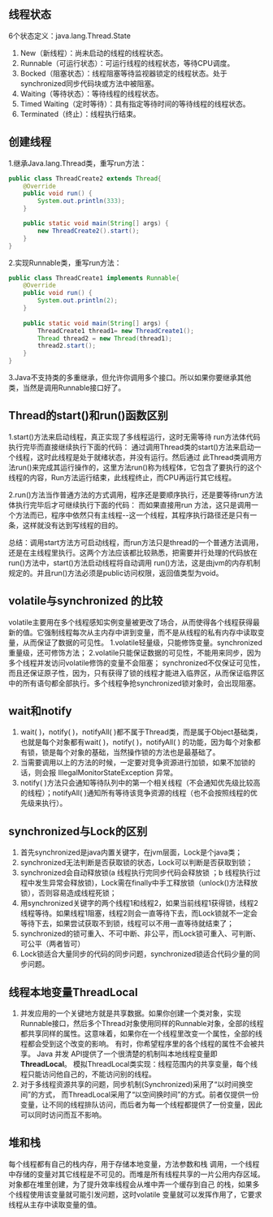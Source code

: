 ## 线程状态
6个状态定义：java.lang.Thread.State
1. New（新线程）：尚未启动的线程的线程状态。
2. Runnable（可运行状态）：可运行线程的线程状态，等待CPU调度。
3. Bocked（阻塞状态）：线程阻塞等待监视器锁定的线程状态。处于synchronized同步代码块或方法中被阻塞。
4. Waiting（等待状态）：等待线程的线程状态。
5. Timed Waiting（定时等待）：具有指定等待时间的等待线程的线程状态。
6. Terminated（终止）：线程执行结束。

## 创建线程
1.继承Java.lang.Thread类，重写run方法：
```java
public class ThreadCreate2 extends Thread{
	@Override
	public void run() {
		System.out.println(333);
	}

	public static void main(String[] args) {
		new ThreadCreate2().start();
	}
}
```
2.实现Runnable类，重写run方法：
```java
public class ThreadCreate1 implements Runnable{
	@Override
	public void run() {
		System.out.println(2);
	}
	
	public static void main(String[] args) {
		ThreadCreate1 thread1= new ThreadCreate1();
		Thread thread2 = new Thread(thread1);
		thread2.start();
	}
}
```
3.Java不支持类的多重继承，但允许你调用多个接口。所以如果你要继承其他类，当然是调用Runnable接口好了。
## Thread的start()和run()函数区别
1.start()方法来启动线程，真正实现了多线程运行，这时无需等待
run方法体代码执行完毕而直接继续执行下面的代码： 通过调用Thread类的start()方法来启动一个线程，这时此线程是处于就绪状态，并没有运行。然后通过
此Thread类调用方法run()来完成其运行操作的，这里方法run()称为线程体，它包含了要执行的这个线程的内容，Run方法运行结束，此线程终止，而CPU再运行其它线程。

2.run()方法当作普通方法的方式调用，程序还是要顺序执行，还是要等待run方法体执行完毕后才可继续执行下面的代码： 而如果直接用run
方法，这只是调用一个方法而已，程序中依然只有主线程--这一个线程，其程序执行路径还是只有一条，这样就没有达到写线程的目的。

总结：调用start方法方可启动线程，而run方法只是thread的一个普通方法调用，还是在主线程里执行。这两个方法应该都比较熟悉，把需要并行处理的代码放在run()方法中，start()方法启动线程将自动调用 run()方法，这是由jvm的内存机制规定的。并且run()方法必须是public访问权限，返回值类型为void。

## volatile与synchronized 的比较
volatile主要用在多个线程感知实例变量被更改了场合，从而使得各个线程获得最新的值。它强制线程每次从主内存中讲到变量，而不是从线程的私有内存中读取变量，从而保证了数据的可见性。
1.volatile轻量级，只能修饰变量。synchronized重量级，还可修饰方法；
2.volatile只能保证数据的可见性，不能用来同步，因为多个线程并发访问volatile修饰的变量不会阻塞；
synchronized不仅保证可见性，而且还保证原子性，因为，只有获得了锁的线程才能进入临界区，从而保证临界区中的所有语句都全部执行。多个线程争抢synchronized锁对象时，会出现阻塞。

## wait和notify
1. wait( )，notify( )，notifyAll( )都不属于Thread类，而是属于Object基础类，也就是每个对象都有wait( )，notify( )，notifyAll( ) 的功能，因为每个对象都有锁，锁是每个对象的基础，当然操作锁的方法也是最基础了。
2. 当需要调用以上的方法的时候，一定要对竞争资源进行加锁，如果不加锁的话，则会报 IllegalMonitorStateException 异常。
3. notify( )方法只会通知等待队列中的第一个相关线程（不会通知优先级比较高的线程）；notifyAll( )通知所有等待该竞争资源的线程（也不会按照线程的优先级来执行）。

## synchronized与Lock的区别
1. 首先synchronized是java内置关键字，在jvm层面，Lock是个java类；
2. synchronized无法判断是否获取锁的状态，Lock可以判断是否获取到锁；
3. synchronized会自动释放锁(a 线程执行完同步代码会释放锁 ；b 线程执行过程中发生异常会释放锁)，Lock需在finally中手工释放锁（unlock()方法释放锁），否则容易造成线程死锁；
4. 用synchronized关键字的两个线程1和线程2，如果当前线程1获得锁，线程2线程等待。如果线程1阻塞，线程2则会一直等待下去，而Lock锁就不一定会等待下去，如果尝试获取不到锁，线程可以不用一直等待就结束了；
5. synchronized的锁可重入、不可中断、非公平，而Lock锁可重入、可判断、可公平（两者皆可）
6. Lock锁适合大量同步的代码的同步问题，synchronized锁适合代码少量的同步问题。

## 线程本地变量ThreadLocal
1. 并发应用的一个关键地方就是共享数据。如果你创建一个类对象，实现Runnable接口，然后多个Thread对象使用同样的Runnable对象，全部的线程都共享同样的属性。这意味着，如果你在一个线程里改变一个属性，全部的线程都会受到这个改变的影响。
有时，你希望程序里的各个线程的属性不会被共享。 Java 并发 API提供了一个很清楚的机制叫本地线程变量即**ThreadLocal**。
模拟ThreadLocal类实现：线程范围内的共享变量，每个线程只能访问他自己的，不能访问别的线程。
2. 对于多线程资源共享的问题，同步机制(Synchronized)采用了“以时间换空间”的方式，
  而ThreadLocal采用了“以空间换时间”的方式。前者仅提供一份变量，让不同的线程排队访问，而后者为每一个线程都提供了一份变量，因此可以同时访问而互不影响。

## 堆和栈
每个线程都有自己的栈内存，用于存储本地变量，方法参数和栈 调用，一个线程中存储的变量对其它线程是不可见的。而堆是所有线程共享的一片公用内存区域。对象都在堆里创建，为了提升效率线程会从堆中弄一个缓存到自己 的栈，如果多个线程使用该变量就可能引发问题，这时volatile 变量就可以发挥作用了，它要求线程从主存中读取变量的值。
